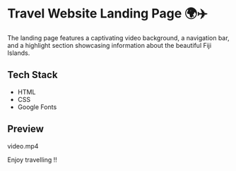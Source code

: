 # Travel Website Landing Page 🌍✈️

The landing page features a captivating video background, a navigation bar, and a highlight section showcasing information about the beautiful Fiji Islands.

## Tech Stack 

- HTML
- CSS
- Google Fonts

## Preview

video.mp4

Enjoy travelling !!
